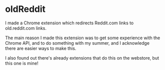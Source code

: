 # oldReddit
I made a Chrome extension which redirects Reddit.com links to old.reddit.com links.

The main reason I made this extension was to get some experience with the Chrome API, and to do something with my summer, and I acknowledge there are easier ways to make this.

I also found out there's already extensions that do this on the webstore, but this one is mine!
